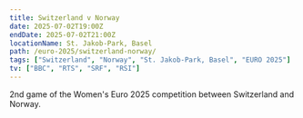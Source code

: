 ```yaml
---
title: Switzerland v Norway
date: 2025-07-02T19:00Z
endDate: 2025-07-02T21:00Z
locationName: St. Jakob‑Park, Basel
path: /euro-2025/switzerland-norway/
tags: ["Switzerland", "Norway", "St. Jakob‑Park, Basel", "EURO 2025"]
tv: ["BBC", "RTS", "SRF", "RSI"]
---
```

2nd game of the Women's Euro 2025 competition between Switzerland and Norway. 

